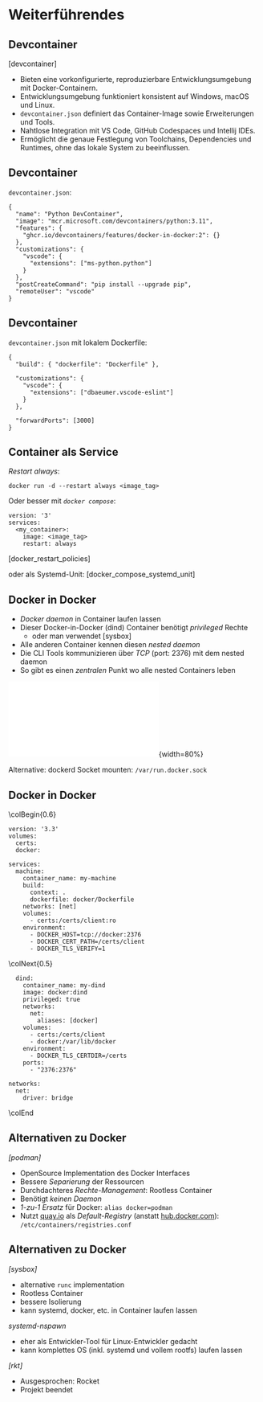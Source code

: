Weiterführendes
===============

Devcontainer
------------

[devcontainer]

* Bieten eine vorkonfigurierte, reproduzierbare Entwicklungsumgebung mit Docker-Containern.
* Entwicklungsumgebung funktioniert konsistent auf Windows, macOS und Linux.
* `devcontainer.json` definiert das Container-Image sowie Erweiterungen und Tools.
* Nahtlose Integration mit VS Code, GitHub Codespaces und Intellij IDEs.
* Ermöglicht die genaue Festlegung von Toolchains, Dependencies und Runtimes, ohne das lokale System zu beeinflussen.


Devcontainer
------------

`devcontainer.json`:

~~~ {.json}
{
  "name": "Python DevContainer",
  "image": "mcr.microsoft.com/devcontainers/python:3.11",
  "features": {
    "ghcr.io/devcontainers/features/docker-in-docker:2": {}
  },
  "customizations": {
    "vscode": {
      "extensions": ["ms-python.python"]
    }
  },
  "postCreateCommand": "pip install --upgrade pip",
  "remoteUser": "vscode"
}
~~~


Devcontainer
------------

`devcontainer.json` mit lokalem Dockerfile:

~~~ {.json}
{
  "build": { "dockerfile": "Dockerfile" },

  "customizations": {
    "vscode": {
      "extensions": ["dbaeumer.vscode-eslint"]
    }
  },

  "forwardPorts": [3000]
}
~~~


Container als Service
---------------------

*Restart always*:

~~~ {.bash}
docker run -d --restart always <image_tag>
~~~

Oder besser mit *`docker compose`*:

~~~ {.yaml}
version: '3'
services:
  <my_container>:
    image: <image_tag>
    restart: always
~~~

[docker_restart_policies]

oder als Systemd-Unit: [docker_compose_systemd_unit]


Docker in Docker
----------------

* *Docker daemon* in Container laufen lassen
* Dieser Docker-in-Docker (dind) Container benötigt *privileged* Rechte
  * oder man verwendet [sysbox]
* Alle anderen Container kennen diesen *nested daemon*
* Die CLI Tools kommunizieren über *TCP* (port: 2376) mit dem nested daemon
* So gibt es einen *zentralen* Punkt wo alle nested Containers leben

![dind](images/dind.pdf){width=80%}

Alternative: dockerd Socket mounten: `/var/run.docker.sock`


Docker in Docker
----------------

\colBegin{0.6}

~~~ {.yaml}
version: '3.3'
volumes:
  certs:
  docker:

services:
  machine:
    container_name: my-machine
    build:
      context: .
      dockerfile: docker/Dockerfile
    networks: [net]
    volumes:
      - certs:/certs/client:ro
    environment:
      - DOCKER_HOST=tcp://docker:2376
      - DOCKER_CERT_PATH=/certs/client
      - DOCKER_TLS_VERIFY=1
~~~

\colNext{0.5}

~~~ {.yaml}
  dind:
    container_name: my-dind
    image: docker:dind
    privileged: true
    networks:
      net:
        aliases: [docker]
    volumes:
      - certs:/certs/client
      - docker:/var/lib/docker
    environment:
      - DOCKER_TLS_CERTDIR=/certs
    ports:
      - "2376:2376"

networks:
  net:
    driver: bridge
~~~

\colEnd


Alternativen zu Docker
----------------------

*[podman]*

* OpenSource Implementation des Docker Interfaces
* Bessere *Separierung* der Ressourcen
* Durchdachteres *Rechte-Management*: Rootless Container
* Benötigt *keinen Daemon*
* *1-zu-1 Ersatz* für Docker: `alias docker=podman`
* Nutzt [quay.io](https://quay.io/) als *Default-Registry* (anstatt [hub.docker.com](https://hub.docker.com/)): `/etc/containers/registries.conf`


Alternativen zu Docker
----------------------

*[sysbox]*

* alternative `runc` implementation
* Rootless Container
* bessere Isolierung
* kann systemd, docker, etc. in Container laufen lassen

*systemd-nspawn*

* eher als Entwickler-Tool für Linux-Entwickler gedacht
* kann komplettes OS (inkl. systemd und vollem rootfs) laufen lassen

*[rkt]*

* Ausgesprochen: Rocket
* Projekt beendet

